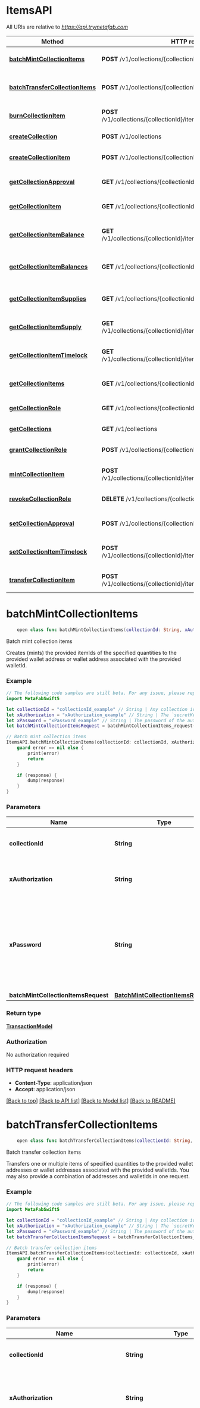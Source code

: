 # ItemsAPI

All URIs are relative to *https://api.trymetafab.com*

Method | HTTP request | Description
------------- | ------------- | -------------
[**batchMintCollectionItems**](ItemsAPI.md#batchmintcollectionitems) | **POST** /v1/collections/{collectionId}/batchMints | Batch mint collection items
[**batchTransferCollectionItems**](ItemsAPI.md#batchtransfercollectionitems) | **POST** /v1/collections/{collectionId}/batchTransfers | Batch transfer collection items
[**burnCollectionItem**](ItemsAPI.md#burncollectionitem) | **POST** /v1/collections/{collectionId}/items/{collectionItemId}/burns | Burn collection item
[**createCollection**](ItemsAPI.md#createcollection) | **POST** /v1/collections | Create collection
[**createCollectionItem**](ItemsAPI.md#createcollectionitem) | **POST** /v1/collections/{collectionId}/items | Create collection item
[**getCollectionApproval**](ItemsAPI.md#getcollectionapproval) | **GET** /v1/collections/{collectionId}/approvals | Get collection approval
[**getCollectionItem**](ItemsAPI.md#getcollectionitem) | **GET** /v1/collections/{collectionId}/items/{collectionItemId} | Get collection item
[**getCollectionItemBalance**](ItemsAPI.md#getcollectionitembalance) | **GET** /v1/collections/{collectionId}/items/{collectionItemId}/balances | Get collection item balance
[**getCollectionItemBalances**](ItemsAPI.md#getcollectionitembalances) | **GET** /v1/collections/{collectionId}/balances | Get collection item balances
[**getCollectionItemSupplies**](ItemsAPI.md#getcollectionitemsupplies) | **GET** /v1/collections/{collectionId}/supplies | Get collection item supplies
[**getCollectionItemSupply**](ItemsAPI.md#getcollectionitemsupply) | **GET** /v1/collections/{collectionId}/items/{collectionItemId}/supplies | Get collection item supply
[**getCollectionItemTimelock**](ItemsAPI.md#getcollectionitemtimelock) | **GET** /v1/collections/{collectionId}/items/{collectionItemId}/timelocks | Get collection item timelock
[**getCollectionItems**](ItemsAPI.md#getcollectionitems) | **GET** /v1/collections/{collectionId}/items | Get collection items
[**getCollectionRole**](ItemsAPI.md#getcollectionrole) | **GET** /v1/collections/{collectionId}/roles | Get collection role
[**getCollections**](ItemsAPI.md#getcollections) | **GET** /v1/collections | Get collections
[**grantCollectionRole**](ItemsAPI.md#grantcollectionrole) | **POST** /v1/collections/{collectionId}/roles | Grant collection role
[**mintCollectionItem**](ItemsAPI.md#mintcollectionitem) | **POST** /v1/collections/{collectionId}/items/{collectionItemId}/mints | Mint collection item
[**revokeCollectionRole**](ItemsAPI.md#revokecollectionrole) | **DELETE** /v1/collections/{collectionId}/roles | Revoke collection role
[**setCollectionApproval**](ItemsAPI.md#setcollectionapproval) | **POST** /v1/collections/{collectionId}/approvals | Set collection approval
[**setCollectionItemTimelock**](ItemsAPI.md#setcollectionitemtimelock) | **POST** /v1/collections/{collectionId}/items/{collectionItemId}/timelocks | Set collection item timelock
[**transferCollectionItem**](ItemsAPI.md#transfercollectionitem) | **POST** /v1/collections/{collectionId}/items/{collectionItemId}/transfers | Transfer collection item


# **batchMintCollectionItems**
```swift
    open class func batchMintCollectionItems(collectionId: String, xAuthorization: String, xPassword: String, batchMintCollectionItemsRequest: BatchMintCollectionItemsRequest, completion: @escaping (_ data: TransactionModel?, _ error: Error?) -> Void)
```

Batch mint collection items

Creates (mints) the provided itemIds of the specified quantities to the provided wallet address or wallet address associated with the provided walletId.

### Example
```swift
// The following code samples are still beta. For any issue, please report via http://github.com/OpenAPITools/openapi-generator/issues/new
import MetaFabSwift5

let collectionId = "collectionId_example" // String | Any collection id within the MetaFab ecosystem.
let xAuthorization = "xAuthorization_example" // String | The `secretKey` of the authenticating game.
let xPassword = "xPassword_example" // String | The password of the authenticating game. Required to decrypt and perform blockchain transactions with the game primary wallet.
let batchMintCollectionItemsRequest = batchMintCollectionItems_request(address: "address_example", itemIds: [123], quantities: [123], walletId: "walletId_example") // BatchMintCollectionItemsRequest | 

// Batch mint collection items
ItemsAPI.batchMintCollectionItems(collectionId: collectionId, xAuthorization: xAuthorization, xPassword: xPassword, batchMintCollectionItemsRequest: batchMintCollectionItemsRequest) { (response, error) in
    guard error == nil else {
        print(error)
        return
    }

    if (response) {
        dump(response)
    }
}
```

### Parameters

Name | Type | Description  | Notes
------------- | ------------- | ------------- | -------------
 **collectionId** | **String** | Any collection id within the MetaFab ecosystem. | 
 **xAuthorization** | **String** | The &#x60;secretKey&#x60; of the authenticating game. | 
 **xPassword** | **String** | The password of the authenticating game. Required to decrypt and perform blockchain transactions with the game primary wallet. | 
 **batchMintCollectionItemsRequest** | [**BatchMintCollectionItemsRequest**](BatchMintCollectionItemsRequest.md) |  | 

### Return type

[**TransactionModel**](TransactionModel.md)

### Authorization

No authorization required

### HTTP request headers

 - **Content-Type**: application/json
 - **Accept**: application/json

[[Back to top]](#) [[Back to API list]](../README.md#documentation-for-api-endpoints) [[Back to Model list]](../README.md#documentation-for-models) [[Back to README]](../README.md)

# **batchTransferCollectionItems**
```swift
    open class func batchTransferCollectionItems(collectionId: String, xAuthorization: String, xPassword: String, batchTransferCollectionItemsRequest: BatchTransferCollectionItemsRequest, completion: @escaping (_ data: TransactionModel?, _ error: Error?) -> Void)
```

Batch transfer collection items

Transfers one or multiple items of specified quantities to the provided wallet addresses or wallet addresses associated with the provided walletIds. You may also provide a combination of addresses and walletIds in one request.

### Example
```swift
// The following code samples are still beta. For any issue, please report via http://github.com/OpenAPITools/openapi-generator/issues/new
import MetaFabSwift5

let collectionId = "collectionId_example" // String | Any collection id within the MetaFab ecosystem.
let xAuthorization = "xAuthorization_example" // String | The `secretKey` of a specific game or the `accessToken` of a specific player.
let xPassword = "xPassword_example" // String | The password of the authenticating game or player. Required to decrypt and perform blockchain transactions with the game or player primary wallet.
let batchTransferCollectionItemsRequest = batchTransferCollectionItems_request(addresses: ["addresses_example"], walletIds: ["walletIds_example"], itemIds: [123], quantities: [123]) // BatchTransferCollectionItemsRequest | 

// Batch transfer collection items
ItemsAPI.batchTransferCollectionItems(collectionId: collectionId, xAuthorization: xAuthorization, xPassword: xPassword, batchTransferCollectionItemsRequest: batchTransferCollectionItemsRequest) { (response, error) in
    guard error == nil else {
        print(error)
        return
    }

    if (response) {
        dump(response)
    }
}
```

### Parameters

Name | Type | Description  | Notes
------------- | ------------- | ------------- | -------------
 **collectionId** | **String** | Any collection id within the MetaFab ecosystem. | 
 **xAuthorization** | **String** | The &#x60;secretKey&#x60; of a specific game or the &#x60;accessToken&#x60; of a specific player. | 
 **xPassword** | **String** | The password of the authenticating game or player. Required to decrypt and perform blockchain transactions with the game or player primary wallet. | 
 **batchTransferCollectionItemsRequest** | [**BatchTransferCollectionItemsRequest**](BatchTransferCollectionItemsRequest.md) |  | 

### Return type

[**TransactionModel**](TransactionModel.md)

### Authorization

No authorization required

### HTTP request headers

 - **Content-Type**: application/json
 - **Accept**: application/json

[[Back to top]](#) [[Back to API list]](../README.md#documentation-for-api-endpoints) [[Back to Model list]](../README.md#documentation-for-models) [[Back to README]](../README.md)

# **burnCollectionItem**
```swift
    open class func burnCollectionItem(collectionId: String, collectionItemId: Double, xAuthorization: String, xPassword: String, burnCollectionItemRequest: BurnCollectionItemRequest, completion: @escaping (_ data: TransactionModel?, _ error: Error?) -> Void)
```

Burn collection item

Removes (burns) the provided quantity of the collectionItemId from the authenticating game or players wallet. The quantity is permanently removed from the circulating supply of the item.

### Example
```swift
// The following code samples are still beta. For any issue, please report via http://github.com/OpenAPITools/openapi-generator/issues/new
import MetaFabSwift5

let collectionId = "collectionId_example" // String | Any collection id within the MetaFab ecosystem.
let collectionItemId = 987 // Double | Any item id for the collection. Zero, or a positive integer.
let xAuthorization = "xAuthorization_example" // String | The `secretKey` of a specific game or the `accessToken` of a specific player.
let xPassword = "xPassword_example" // String | The password of the authenticating game or player. Required to decrypt and perform blockchain transactions with the game or player primary wallet.
let burnCollectionItemRequest = burnCollectionItem_request(quantity: 123) // BurnCollectionItemRequest | 

// Burn collection item
ItemsAPI.burnCollectionItem(collectionId: collectionId, collectionItemId: collectionItemId, xAuthorization: xAuthorization, xPassword: xPassword, burnCollectionItemRequest: burnCollectionItemRequest) { (response, error) in
    guard error == nil else {
        print(error)
        return
    }

    if (response) {
        dump(response)
    }
}
```

### Parameters

Name | Type | Description  | Notes
------------- | ------------- | ------------- | -------------
 **collectionId** | **String** | Any collection id within the MetaFab ecosystem. | 
 **collectionItemId** | **Double** | Any item id for the collection. Zero, or a positive integer. | 
 **xAuthorization** | **String** | The &#x60;secretKey&#x60; of a specific game or the &#x60;accessToken&#x60; of a specific player. | 
 **xPassword** | **String** | The password of the authenticating game or player. Required to decrypt and perform blockchain transactions with the game or player primary wallet. | 
 **burnCollectionItemRequest** | [**BurnCollectionItemRequest**](BurnCollectionItemRequest.md) |  | 

### Return type

[**TransactionModel**](TransactionModel.md)

### Authorization

No authorization required

### HTTP request headers

 - **Content-Type**: application/json
 - **Accept**: application/json

[[Back to top]](#) [[Back to API list]](../README.md#documentation-for-api-endpoints) [[Back to Model list]](../README.md#documentation-for-models) [[Back to README]](../README.md)

# **createCollection**
```swift
    open class func createCollection(xAuthorization: String, xPassword: String, createCollectionRequest: CreateCollectionRequest, completion: @escaping (_ data: CreateCollection200Response?, _ error: Error?) -> Void)
```

Create collection

Creates a new game item collection and deploys an extended functionality ERC1155 contract on behalf of the authenticating game's primary wallet. The deployed ERC1155 contract is preconfigured to fully support creating unique item types, item transfer timelocks, custom metadata per item, gasless transactions from player managed wallets, and much more.

### Example
```swift
// The following code samples are still beta. For any issue, please report via http://github.com/OpenAPITools/openapi-generator/issues/new
import MetaFabSwift5

let xAuthorization = "xAuthorization_example" // String | The `secretKey` of the authenticating game.
let xPassword = "xPassword_example" // String | The password of the authenticating game. Required to decrypt and perform blockchain transactions with the game primary wallet.
let createCollectionRequest = createCollection_request(chain: "chain_example") // CreateCollectionRequest | 

// Create collection
ItemsAPI.createCollection(xAuthorization: xAuthorization, xPassword: xPassword, createCollectionRequest: createCollectionRequest) { (response, error) in
    guard error == nil else {
        print(error)
        return
    }

    if (response) {
        dump(response)
    }
}
```

### Parameters

Name | Type | Description  | Notes
------------- | ------------- | ------------- | -------------
 **xAuthorization** | **String** | The &#x60;secretKey&#x60; of the authenticating game. | 
 **xPassword** | **String** | The password of the authenticating game. Required to decrypt and perform blockchain transactions with the game primary wallet. | 
 **createCollectionRequest** | [**CreateCollectionRequest**](CreateCollectionRequest.md) |  | 

### Return type

[**CreateCollection200Response**](CreateCollection200Response.md)

### Authorization

No authorization required

### HTTP request headers

 - **Content-Type**: application/json
 - **Accept**: application/json

[[Back to top]](#) [[Back to API list]](../README.md#documentation-for-api-endpoints) [[Back to Model list]](../README.md#documentation-for-models) [[Back to README]](../README.md)

# **createCollectionItem**
```swift
    open class func createCollectionItem(collectionId: String, xAuthorization: String, xPassword: String, createCollectionItemRequest: CreateCollectionItemRequest, completion: @escaping (_ data: TransactionModel?, _ error: Error?) -> Void)
```

Create collection item

Creates a new item type. Item type creation associates all of the relevant item data to a specific itemId. Such as item name, image, description, attributes, any arbitrary data such as 2D or 3D model resolver URLs, and more. It is recommended, but not required, that you create a new item type through this endpoint before minting any quantity of the related itemId.  Any itemId provided will have its existing item type overriden if it already exists.  Item type data is uploaded to, and resolved through IPFS for decentralized persistence.

### Example
```swift
// The following code samples are still beta. For any issue, please report via http://github.com/OpenAPITools/openapi-generator/issues/new
import MetaFabSwift5

let collectionId = "collectionId_example" // String | Any collection id within the MetaFab ecosystem.
let xAuthorization = "xAuthorization_example" // String | The `secretKey` of the authenticating game.
let xPassword = "xPassword_example" // String | The password of the authenticating game. Required to decrypt and perform blockchain transactions with the game primary wallet.
let createCollectionItemRequest = createCollectionItem_request(id: 123, name: "name_example", description: "description_example", imageBase64: 123, imageUrl: "imageUrl_example", externalUrl: "externalUrl_example", attributes: [createCollectionItem_request_attributes_inner(traitType: "traitType_example", value: "TODO")], data: "TODO") // CreateCollectionItemRequest | 

// Create collection item
ItemsAPI.createCollectionItem(collectionId: collectionId, xAuthorization: xAuthorization, xPassword: xPassword, createCollectionItemRequest: createCollectionItemRequest) { (response, error) in
    guard error == nil else {
        print(error)
        return
    }

    if (response) {
        dump(response)
    }
}
```

### Parameters

Name | Type | Description  | Notes
------------- | ------------- | ------------- | -------------
 **collectionId** | **String** | Any collection id within the MetaFab ecosystem. | 
 **xAuthorization** | **String** | The &#x60;secretKey&#x60; of the authenticating game. | 
 **xPassword** | **String** | The password of the authenticating game. Required to decrypt and perform blockchain transactions with the game primary wallet. | 
 **createCollectionItemRequest** | [**CreateCollectionItemRequest**](CreateCollectionItemRequest.md) |  | 

### Return type

[**TransactionModel**](TransactionModel.md)

### Authorization

No authorization required

### HTTP request headers

 - **Content-Type**: application/json
 - **Accept**: application/json

[[Back to top]](#) [[Back to API list]](../README.md#documentation-for-api-endpoints) [[Back to Model list]](../README.md#documentation-for-models) [[Back to README]](../README.md)

# **getCollectionApproval**
```swift
    open class func getCollectionApproval(collectionId: String, operatorAddress: String, address: String? = nil, walletId: String? = nil, completion: @escaping (_ data: Bool?, _ error: Error?) -> Void)
```

Get collection approval

Returns a boolean (true/false) representing if the provided operatorAddress has approval to transfer and burn items from the current collection owned by the address or address associated with the provided walletId.

### Example
```swift
// The following code samples are still beta. For any issue, please report via http://github.com/OpenAPITools/openapi-generator/issues/new
import MetaFabSwift5

let collectionId = "collectionId_example" // String | Any collection id within the MetaFab ecosystem.
let operatorAddress = "operatorAddress_example" // String | A valid EVM based address. For example, `0x39cb70F972E0EE920088AeF97Dbe5c6251a9c25D`.
let address = "address_example" // String | A valid EVM based address. For example, `0x39cb70F972E0EE920088AeF97Dbe5c6251a9c25D`. (optional)
let walletId = "walletId_example" // String | Any wallet id within the MetaFab ecosystem. (optional)

// Get collection approval
ItemsAPI.getCollectionApproval(collectionId: collectionId, operatorAddress: operatorAddress, address: address, walletId: walletId) { (response, error) in
    guard error == nil else {
        print(error)
        return
    }

    if (response) {
        dump(response)
    }
}
```

### Parameters

Name | Type | Description  | Notes
------------- | ------------- | ------------- | -------------
 **collectionId** | **String** | Any collection id within the MetaFab ecosystem. | 
 **operatorAddress** | **String** | A valid EVM based address. For example, &#x60;0x39cb70F972E0EE920088AeF97Dbe5c6251a9c25D&#x60;. | 
 **address** | **String** | A valid EVM based address. For example, &#x60;0x39cb70F972E0EE920088AeF97Dbe5c6251a9c25D&#x60;. | [optional] 
 **walletId** | **String** | Any wallet id within the MetaFab ecosystem. | [optional] 

### Return type

**Bool**

### Authorization

No authorization required

### HTTP request headers

 - **Content-Type**: Not defined
 - **Accept**: application/json

[[Back to top]](#) [[Back to API list]](../README.md#documentation-for-api-endpoints) [[Back to Model list]](../README.md#documentation-for-models) [[Back to README]](../README.md)

# **getCollectionItem**
```swift
    open class func getCollectionItem(collectionId: String, collectionItemId: Double, completion: @escaping (_ data: AnyCodable?, _ error: Error?) -> Void)
```

Get collection item

Returns a metadata object for the provided collectionItemId.

### Example
```swift
// The following code samples are still beta. For any issue, please report via http://github.com/OpenAPITools/openapi-generator/issues/new
import MetaFabSwift5

let collectionId = "collectionId_example" // String | Any collection id within the MetaFab ecosystem.
let collectionItemId = 987 // Double | Any item id for the collection. Zero, or a positive integer.

// Get collection item
ItemsAPI.getCollectionItem(collectionId: collectionId, collectionItemId: collectionItemId) { (response, error) in
    guard error == nil else {
        print(error)
        return
    }

    if (response) {
        dump(response)
    }
}
```

### Parameters

Name | Type | Description  | Notes
------------- | ------------- | ------------- | -------------
 **collectionId** | **String** | Any collection id within the MetaFab ecosystem. | 
 **collectionItemId** | **Double** | Any item id for the collection. Zero, or a positive integer. | 

### Return type

[**AnyCodable**](AnyCodable.md)

### Authorization

No authorization required

### HTTP request headers

 - **Content-Type**: Not defined
 - **Accept**: application/json

[[Back to top]](#) [[Back to API list]](../README.md#documentation-for-api-endpoints) [[Back to Model list]](../README.md#documentation-for-models) [[Back to README]](../README.md)

# **getCollectionItemBalance**
```swift
    open class func getCollectionItemBalance(collectionId: String, collectionItemId: Double, address: String? = nil, walletId: String? = nil, completion: @escaping (_ data: Int?, _ error: Error?) -> Void)
```

Get collection item balance

Returns the current collection item balance of the provided collectionItemId for the provided wallet address or the wallet address associated with the provided walletId.

### Example
```swift
// The following code samples are still beta. For any issue, please report via http://github.com/OpenAPITools/openapi-generator/issues/new
import MetaFabSwift5

let collectionId = "collectionId_example" // String | Any collection id within the MetaFab ecosystem.
let collectionItemId = 987 // Double | Any item id for the collection. Zero, or a positive integer.
let address = "address_example" // String | A valid EVM based address. For example, `0x39cb70F972E0EE920088AeF97Dbe5c6251a9c25D`. (optional)
let walletId = "walletId_example" // String | Any wallet id within the MetaFab ecosystem. (optional)

// Get collection item balance
ItemsAPI.getCollectionItemBalance(collectionId: collectionId, collectionItemId: collectionItemId, address: address, walletId: walletId) { (response, error) in
    guard error == nil else {
        print(error)
        return
    }

    if (response) {
        dump(response)
    }
}
```

### Parameters

Name | Type | Description  | Notes
------------- | ------------- | ------------- | -------------
 **collectionId** | **String** | Any collection id within the MetaFab ecosystem. | 
 **collectionItemId** | **Double** | Any item id for the collection. Zero, or a positive integer. | 
 **address** | **String** | A valid EVM based address. For example, &#x60;0x39cb70F972E0EE920088AeF97Dbe5c6251a9c25D&#x60;. | [optional] 
 **walletId** | **String** | Any wallet id within the MetaFab ecosystem. | [optional] 

### Return type

**Int**

### Authorization

No authorization required

### HTTP request headers

 - **Content-Type**: Not defined
 - **Accept**: application/json

[[Back to top]](#) [[Back to API list]](../README.md#documentation-for-api-endpoints) [[Back to Model list]](../README.md#documentation-for-models) [[Back to README]](../README.md)

# **getCollectionItemBalances**
```swift
    open class func getCollectionItemBalances(collectionId: String, address: String? = nil, walletId: String? = nil, completion: @escaping (_ data: [String: Int]?, _ error: Error?) -> Void)
```

Get collection item balances

Returns the current collection item balances of all collection items for the provided wallet address or the wallet address associated with the provided walletId.

### Example
```swift
// The following code samples are still beta. For any issue, please report via http://github.com/OpenAPITools/openapi-generator/issues/new
import MetaFabSwift5

let collectionId = "collectionId_example" // String | Any collection id within the MetaFab ecosystem.
let address = "address_example" // String | A valid EVM based address. For example, `0x39cb70F972E0EE920088AeF97Dbe5c6251a9c25D`. (optional)
let walletId = "walletId_example" // String | Any wallet id within the MetaFab ecosystem. (optional)

// Get collection item balances
ItemsAPI.getCollectionItemBalances(collectionId: collectionId, address: address, walletId: walletId) { (response, error) in
    guard error == nil else {
        print(error)
        return
    }

    if (response) {
        dump(response)
    }
}
```

### Parameters

Name | Type | Description  | Notes
------------- | ------------- | ------------- | -------------
 **collectionId** | **String** | Any collection id within the MetaFab ecosystem. | 
 **address** | **String** | A valid EVM based address. For example, &#x60;0x39cb70F972E0EE920088AeF97Dbe5c6251a9c25D&#x60;. | [optional] 
 **walletId** | **String** | Any wallet id within the MetaFab ecosystem. | [optional] 

### Return type

**[String: Int]**

### Authorization

No authorization required

### HTTP request headers

 - **Content-Type**: Not defined
 - **Accept**: application/json

[[Back to top]](#) [[Back to API list]](../README.md#documentation-for-api-endpoints) [[Back to Model list]](../README.md#documentation-for-models) [[Back to README]](../README.md)

# **getCollectionItemSupplies**
```swift
    open class func getCollectionItemSupplies(collectionId: String, completion: @escaping (_ data: [String: Int]?, _ error: Error?) -> Void)
```

Get collection item supplies

Returns the currency circulating supply of all collection items.

### Example
```swift
// The following code samples are still beta. For any issue, please report via http://github.com/OpenAPITools/openapi-generator/issues/new
import MetaFabSwift5

let collectionId = "collectionId_example" // String | Any collection id within the MetaFab ecosystem.

// Get collection item supplies
ItemsAPI.getCollectionItemSupplies(collectionId: collectionId) { (response, error) in
    guard error == nil else {
        print(error)
        return
    }

    if (response) {
        dump(response)
    }
}
```

### Parameters

Name | Type | Description  | Notes
------------- | ------------- | ------------- | -------------
 **collectionId** | **String** | Any collection id within the MetaFab ecosystem. | 

### Return type

**[String: Int]**

### Authorization

No authorization required

### HTTP request headers

 - **Content-Type**: Not defined
 - **Accept**: application/json

[[Back to top]](#) [[Back to API list]](../README.md#documentation-for-api-endpoints) [[Back to Model list]](../README.md#documentation-for-models) [[Back to README]](../README.md)

# **getCollectionItemSupply**
```swift
    open class func getCollectionItemSupply(collectionId: String, collectionItemId: Double, address: String? = nil, walletId: String? = nil, completion: @escaping (_ data: Int?, _ error: Error?) -> Void)
```

Get collection item supply

Returns the current circulating supply of the provided collectionItemId.

### Example
```swift
// The following code samples are still beta. For any issue, please report via http://github.com/OpenAPITools/openapi-generator/issues/new
import MetaFabSwift5

let collectionId = "collectionId_example" // String | Any collection id within the MetaFab ecosystem.
let collectionItemId = 987 // Double | Any item id for the collection. Zero, or a positive integer.
let address = "address_example" // String | A valid EVM based address. For example, `0x39cb70F972E0EE920088AeF97Dbe5c6251a9c25D`. (optional)
let walletId = "walletId_example" // String | Any wallet id within the MetaFab ecosystem. (optional)

// Get collection item supply
ItemsAPI.getCollectionItemSupply(collectionId: collectionId, collectionItemId: collectionItemId, address: address, walletId: walletId) { (response, error) in
    guard error == nil else {
        print(error)
        return
    }

    if (response) {
        dump(response)
    }
}
```

### Parameters

Name | Type | Description  | Notes
------------- | ------------- | ------------- | -------------
 **collectionId** | **String** | Any collection id within the MetaFab ecosystem. | 
 **collectionItemId** | **Double** | Any item id for the collection. Zero, or a positive integer. | 
 **address** | **String** | A valid EVM based address. For example, &#x60;0x39cb70F972E0EE920088AeF97Dbe5c6251a9c25D&#x60;. | [optional] 
 **walletId** | **String** | Any wallet id within the MetaFab ecosystem. | [optional] 

### Return type

**Int**

### Authorization

No authorization required

### HTTP request headers

 - **Content-Type**: Not defined
 - **Accept**: application/json

[[Back to top]](#) [[Back to API list]](../README.md#documentation-for-api-endpoints) [[Back to Model list]](../README.md#documentation-for-models) [[Back to README]](../README.md)

# **getCollectionItemTimelock**
```swift
    open class func getCollectionItemTimelock(collectionId: String, collectionItemId: Double, completion: @escaping (_ data: Int?, _ error: Error?) -> Void)
```

Get collection item timelock

Returns a timestamp (in seconds) for when the provided collectionItemId's transfer timelock expires. A value of 0 means the provided collectionItemId does not have a timelock set. Timelocks prevent items of a specific collectionItemId from being transferred until the set timelock timestamp has been surpassed.

### Example
```swift
// The following code samples are still beta. For any issue, please report via http://github.com/OpenAPITools/openapi-generator/issues/new
import MetaFabSwift5

let collectionId = "collectionId_example" // String | Any collection id within the MetaFab ecosystem.
let collectionItemId = 987 // Double | Any item id for the collection. Zero, or a positive integer.

// Get collection item timelock
ItemsAPI.getCollectionItemTimelock(collectionId: collectionId, collectionItemId: collectionItemId) { (response, error) in
    guard error == nil else {
        print(error)
        return
    }

    if (response) {
        dump(response)
    }
}
```

### Parameters

Name | Type | Description  | Notes
------------- | ------------- | ------------- | -------------
 **collectionId** | **String** | Any collection id within the MetaFab ecosystem. | 
 **collectionItemId** | **Double** | Any item id for the collection. Zero, or a positive integer. | 

### Return type

**Int**

### Authorization

No authorization required

### HTTP request headers

 - **Content-Type**: Not defined
 - **Accept**: application/json

[[Back to top]](#) [[Back to API list]](../README.md#documentation-for-api-endpoints) [[Back to Model list]](../README.md#documentation-for-models) [[Back to README]](../README.md)

# **getCollectionItems**
```swift
    open class func getCollectionItems(collectionId: String, completion: @escaping (_ data: [AnyCodable]?, _ error: Error?) -> Void)
```

Get collection items

Returns all collection items as an array of metadata objects.  Please note that ONLY items that have had at least 1 quantity minted will be returned. If you've created an item that has not been minted yet, it will not be returned in the array response.

### Example
```swift
// The following code samples are still beta. For any issue, please report via http://github.com/OpenAPITools/openapi-generator/issues/new
import MetaFabSwift5

let collectionId = "collectionId_example" // String | Any collection id within the MetaFab ecosystem.

// Get collection items
ItemsAPI.getCollectionItems(collectionId: collectionId) { (response, error) in
    guard error == nil else {
        print(error)
        return
    }

    if (response) {
        dump(response)
    }
}
```

### Parameters

Name | Type | Description  | Notes
------------- | ------------- | ------------- | -------------
 **collectionId** | **String** | Any collection id within the MetaFab ecosystem. | 

### Return type

[**[AnyCodable]**](AnyCodable.md)

### Authorization

No authorization required

### HTTP request headers

 - **Content-Type**: Not defined
 - **Accept**: application/json

[[Back to top]](#) [[Back to API list]](../README.md#documentation-for-api-endpoints) [[Back to Model list]](../README.md#documentation-for-models) [[Back to README]](../README.md)

# **getCollectionRole**
```swift
    open class func getCollectionRole(collectionId: String, role: String, address: String? = nil, walletId: String? = nil, completion: @escaping (_ data: Bool?, _ error: Error?) -> Void)
```

Get collection role

Returns a boolean (true/false) representing if the provided role for this collection has been granted to the provided address or address associated with the provided walletId.

### Example
```swift
// The following code samples are still beta. For any issue, please report via http://github.com/OpenAPITools/openapi-generator/issues/new
import MetaFabSwift5

let collectionId = "collectionId_example" // String | Any collection id within the MetaFab ecosystem.
let role = "role_example" // String | A valid MetaFab role or bytes string representing a role, such as `0xc9eb32e43bf5ecbceacf00b32281dfc5d6d700a0db676ea26ccf938a385ac3b7`
let address = "address_example" // String | A valid EVM based address. For example, `0x39cb70F972E0EE920088AeF97Dbe5c6251a9c25D`. (optional)
let walletId = "walletId_example" // String | Any wallet id within the MetaFab ecosystem. (optional)

// Get collection role
ItemsAPI.getCollectionRole(collectionId: collectionId, role: role, address: address, walletId: walletId) { (response, error) in
    guard error == nil else {
        print(error)
        return
    }

    if (response) {
        dump(response)
    }
}
```

### Parameters

Name | Type | Description  | Notes
------------- | ------------- | ------------- | -------------
 **collectionId** | **String** | Any collection id within the MetaFab ecosystem. | 
 **role** | **String** | A valid MetaFab role or bytes string representing a role, such as &#x60;0xc9eb32e43bf5ecbceacf00b32281dfc5d6d700a0db676ea26ccf938a385ac3b7&#x60; | 
 **address** | **String** | A valid EVM based address. For example, &#x60;0x39cb70F972E0EE920088AeF97Dbe5c6251a9c25D&#x60;. | [optional] 
 **walletId** | **String** | Any wallet id within the MetaFab ecosystem. | [optional] 

### Return type

**Bool**

### Authorization

No authorization required

### HTTP request headers

 - **Content-Type**: Not defined
 - **Accept**: application/json

[[Back to top]](#) [[Back to API list]](../README.md#documentation-for-api-endpoints) [[Back to Model list]](../README.md#documentation-for-models) [[Back to README]](../README.md)

# **getCollections**
```swift
    open class func getCollections(xGameKey: String, completion: @escaping (_ data: [GetCollections200ResponseInner]?, _ error: Error?) -> Void)
```

Get collections

Returns an array of active item collections for the game associated with the provided `X-Game-Key`.

### Example
```swift
// The following code samples are still beta. For any issue, please report via http://github.com/OpenAPITools/openapi-generator/issues/new
import MetaFabSwift5

let xGameKey = "xGameKey_example" // String | The `publishedKey` of a specific game. This can be shared or included in game clients, websites, etc.

// Get collections
ItemsAPI.getCollections(xGameKey: xGameKey) { (response, error) in
    guard error == nil else {
        print(error)
        return
    }

    if (response) {
        dump(response)
    }
}
```

### Parameters

Name | Type | Description  | Notes
------------- | ------------- | ------------- | -------------
 **xGameKey** | **String** | The &#x60;publishedKey&#x60; of a specific game. This can be shared or included in game clients, websites, etc. | 

### Return type

[**[GetCollections200ResponseInner]**](GetCollections200ResponseInner.md)

### Authorization

No authorization required

### HTTP request headers

 - **Content-Type**: Not defined
 - **Accept**: application/json

[[Back to top]](#) [[Back to API list]](../README.md#documentation-for-api-endpoints) [[Back to Model list]](../README.md#documentation-for-models) [[Back to README]](../README.md)

# **grantCollectionRole**
```swift
    open class func grantCollectionRole(collectionId: String, xAuthorization: String, xPassword: String, grantCollectionRoleRequest: GrantCollectionRoleRequest, completion: @escaping (_ data: TransactionModel?, _ error: Error?) -> Void)
```

Grant collection role

Grants the provided role for the collection to the provided address or address associated with the provided walletId. Granted roles give different types of authority on behalf of the collection for specific players, addresses, or contracts to perform different types of permissioned collection operations.

### Example
```swift
// The following code samples are still beta. For any issue, please report via http://github.com/OpenAPITools/openapi-generator/issues/new
import MetaFabSwift5

let collectionId = "collectionId_example" // String | Any collection id within the MetaFab ecosystem.
let xAuthorization = "xAuthorization_example" // String | The `secretKey` of a specific game or the `accessToken` of a specific player.
let xPassword = "xPassword_example" // String | The password of the authenticating game or player. Required to decrypt and perform blockchain transactions with the game or player primary wallet.
let grantCollectionRoleRequest = grantCollectionRole_request(role: "role_example", address: "address_example", walletId: ["walletId_example"]) // GrantCollectionRoleRequest | 

// Grant collection role
ItemsAPI.grantCollectionRole(collectionId: collectionId, xAuthorization: xAuthorization, xPassword: xPassword, grantCollectionRoleRequest: grantCollectionRoleRequest) { (response, error) in
    guard error == nil else {
        print(error)
        return
    }

    if (response) {
        dump(response)
    }
}
```

### Parameters

Name | Type | Description  | Notes
------------- | ------------- | ------------- | -------------
 **collectionId** | **String** | Any collection id within the MetaFab ecosystem. | 
 **xAuthorization** | **String** | The &#x60;secretKey&#x60; of a specific game or the &#x60;accessToken&#x60; of a specific player. | 
 **xPassword** | **String** | The password of the authenticating game or player. Required to decrypt and perform blockchain transactions with the game or player primary wallet. | 
 **grantCollectionRoleRequest** | [**GrantCollectionRoleRequest**](GrantCollectionRoleRequest.md) |  | 

### Return type

[**TransactionModel**](TransactionModel.md)

### Authorization

No authorization required

### HTTP request headers

 - **Content-Type**: application/json
 - **Accept**: application/json

[[Back to top]](#) [[Back to API list]](../README.md#documentation-for-api-endpoints) [[Back to Model list]](../README.md#documentation-for-models) [[Back to README]](../README.md)

# **mintCollectionItem**
```swift
    open class func mintCollectionItem(collectionId: String, collectionItemId: Double, xAuthorization: String, xPassword: String, mintCollectionItemRequest: MintCollectionItemRequest, completion: @escaping (_ data: TransactionModel?, _ error: Error?) -> Void)
```

Mint collection item

Creates (mints) the specified quantity of the provided collectionItemId to the provided wallet address or wallet address associated with the provided walletId.

### Example
```swift
// The following code samples are still beta. For any issue, please report via http://github.com/OpenAPITools/openapi-generator/issues/new
import MetaFabSwift5

let collectionId = "collectionId_example" // String | Any collection id within the MetaFab ecosystem.
let collectionItemId = 987 // Double | Any item id for the collection. Zero, or a positive integer.
let xAuthorization = "xAuthorization_example" // String | The `secretKey` of the authenticating game.
let xPassword = "xPassword_example" // String | The password of the authenticating game. Required to decrypt and perform blockchain transactions with the game primary wallet.
let mintCollectionItemRequest = mintCollectionItem_request(address: "address_example", quantity: 123, walletId: "walletId_example") // MintCollectionItemRequest | 

// Mint collection item
ItemsAPI.mintCollectionItem(collectionId: collectionId, collectionItemId: collectionItemId, xAuthorization: xAuthorization, xPassword: xPassword, mintCollectionItemRequest: mintCollectionItemRequest) { (response, error) in
    guard error == nil else {
        print(error)
        return
    }

    if (response) {
        dump(response)
    }
}
```

### Parameters

Name | Type | Description  | Notes
------------- | ------------- | ------------- | -------------
 **collectionId** | **String** | Any collection id within the MetaFab ecosystem. | 
 **collectionItemId** | **Double** | Any item id for the collection. Zero, or a positive integer. | 
 **xAuthorization** | **String** | The &#x60;secretKey&#x60; of the authenticating game. | 
 **xPassword** | **String** | The password of the authenticating game. Required to decrypt and perform blockchain transactions with the game primary wallet. | 
 **mintCollectionItemRequest** | [**MintCollectionItemRequest**](MintCollectionItemRequest.md) |  | 

### Return type

[**TransactionModel**](TransactionModel.md)

### Authorization

No authorization required

### HTTP request headers

 - **Content-Type**: application/json
 - **Accept**: application/json

[[Back to top]](#) [[Back to API list]](../README.md#documentation-for-api-endpoints) [[Back to Model list]](../README.md#documentation-for-models) [[Back to README]](../README.md)

# **revokeCollectionRole**
```swift
    open class func revokeCollectionRole(collectionId: String, xAuthorization: String, xPassword: String, revokeCollectionRoleRequest: RevokeCollectionRoleRequest, completion: @escaping (_ data: TransactionModel?, _ error: Error?) -> Void)
```

Revoke collection role

Revokes the provided role for the collection to the provided address or address associated with the provided walletId.

### Example
```swift
// The following code samples are still beta. For any issue, please report via http://github.com/OpenAPITools/openapi-generator/issues/new
import MetaFabSwift5

let collectionId = "collectionId_example" // String | Any collection id within the MetaFab ecosystem.
let xAuthorization = "xAuthorization_example" // String | The `secretKey` of a specific game or the `accessToken` of a specific player.
let xPassword = "xPassword_example" // String | The password of the authenticating game or player. Required to decrypt and perform blockchain transactions with the game or player primary wallet.
let revokeCollectionRoleRequest = revokeCollectionRole_request(role: "role_example", address: "address_example", walletId: ["walletId_example"]) // RevokeCollectionRoleRequest | 

// Revoke collection role
ItemsAPI.revokeCollectionRole(collectionId: collectionId, xAuthorization: xAuthorization, xPassword: xPassword, revokeCollectionRoleRequest: revokeCollectionRoleRequest) { (response, error) in
    guard error == nil else {
        print(error)
        return
    }

    if (response) {
        dump(response)
    }
}
```

### Parameters

Name | Type | Description  | Notes
------------- | ------------- | ------------- | -------------
 **collectionId** | **String** | Any collection id within the MetaFab ecosystem. | 
 **xAuthorization** | **String** | The &#x60;secretKey&#x60; of a specific game or the &#x60;accessToken&#x60; of a specific player. | 
 **xPassword** | **String** | The password of the authenticating game or player. Required to decrypt and perform blockchain transactions with the game or player primary wallet. | 
 **revokeCollectionRoleRequest** | [**RevokeCollectionRoleRequest**](RevokeCollectionRoleRequest.md) |  | 

### Return type

[**TransactionModel**](TransactionModel.md)

### Authorization

No authorization required

### HTTP request headers

 - **Content-Type**: application/json
 - **Accept**: application/json

[[Back to top]](#) [[Back to API list]](../README.md#documentation-for-api-endpoints) [[Back to Model list]](../README.md#documentation-for-models) [[Back to README]](../README.md)

# **setCollectionApproval**
```swift
    open class func setCollectionApproval(collectionId: String, xAuthorization: String, xPassword: String, setCollectionApprovalRequest: SetCollectionApprovalRequest, completion: @escaping (_ data: TransactionModel?, _ error: Error?) -> Void)
```

Set collection approval

Sets approval for the provided address or wallet address associated with the provided walletId to operate on behalf of the authenticating game or player's owned items for this collection. Setting an approved value of `true` allows the provided address or address associated with the provided walletId to transfer and burn items from this collection on behalf of the authenticated game or player's wallet address.

### Example
```swift
// The following code samples are still beta. For any issue, please report via http://github.com/OpenAPITools/openapi-generator/issues/new
import MetaFabSwift5

let collectionId = "collectionId_example" // String | Any collection id within the MetaFab ecosystem.
let xAuthorization = "xAuthorization_example" // String | The `secretKey` of a specific game or the `accessToken` of a specific player.
let xPassword = "xPassword_example" // String | The password of the authenticating game or player. Required to decrypt and perform blockchain transactions with the game or player primary wallet.
let setCollectionApprovalRequest = setCollectionApproval_request(approved: false, address: "address_example", walletId: ["walletId_example"]) // SetCollectionApprovalRequest | 

// Set collection approval
ItemsAPI.setCollectionApproval(collectionId: collectionId, xAuthorization: xAuthorization, xPassword: xPassword, setCollectionApprovalRequest: setCollectionApprovalRequest) { (response, error) in
    guard error == nil else {
        print(error)
        return
    }

    if (response) {
        dump(response)
    }
}
```

### Parameters

Name | Type | Description  | Notes
------------- | ------------- | ------------- | -------------
 **collectionId** | **String** | Any collection id within the MetaFab ecosystem. | 
 **xAuthorization** | **String** | The &#x60;secretKey&#x60; of a specific game or the &#x60;accessToken&#x60; of a specific player. | 
 **xPassword** | **String** | The password of the authenticating game or player. Required to decrypt and perform blockchain transactions with the game or player primary wallet. | 
 **setCollectionApprovalRequest** | [**SetCollectionApprovalRequest**](SetCollectionApprovalRequest.md) |  | 

### Return type

[**TransactionModel**](TransactionModel.md)

### Authorization

No authorization required

### HTTP request headers

 - **Content-Type**: application/json
 - **Accept**: application/json

[[Back to top]](#) [[Back to API list]](../README.md#documentation-for-api-endpoints) [[Back to Model list]](../README.md#documentation-for-models) [[Back to README]](../README.md)

# **setCollectionItemTimelock**
```swift
    open class func setCollectionItemTimelock(collectionId: String, collectionItemId: Double, xAuthorization: String, xPassword: String, setCollectionItemTimelockRequest: SetCollectionItemTimelockRequest, completion: @escaping (_ data: TransactionModel?, _ error: Error?) -> Void)
```

Set collection item timelock

Sets the item timelock for the provided collection itemId. The timelock is a unix timestamp (in seconds) that defines a period in time of when an item may be transferred by players. Until the timelock timestamp has passed, the itemId for the given timelock may not be transferred, sold, traded, etc. A timelock of 0 (default) means that there is no timelock set on the itemId and it can be freely transferred, traded, etc.

### Example
```swift
// The following code samples are still beta. For any issue, please report via http://github.com/OpenAPITools/openapi-generator/issues/new
import MetaFabSwift5

let collectionId = "collectionId_example" // String | Any collection id within the MetaFab ecosystem.
let collectionItemId = 987 // Double | Any item id for the collection. Zero, or a positive integer.
let xAuthorization = "xAuthorization_example" // String | The `secretKey` of the authenticating game.
let xPassword = "xPassword_example" // String | The password of the authenticating game. Required to decrypt and perform blockchain transactions with the game primary wallet.
let setCollectionItemTimelockRequest = setCollectionItemTimelock_request(timelock: 123) // SetCollectionItemTimelockRequest | 

// Set collection item timelock
ItemsAPI.setCollectionItemTimelock(collectionId: collectionId, collectionItemId: collectionItemId, xAuthorization: xAuthorization, xPassword: xPassword, setCollectionItemTimelockRequest: setCollectionItemTimelockRequest) { (response, error) in
    guard error == nil else {
        print(error)
        return
    }

    if (response) {
        dump(response)
    }
}
```

### Parameters

Name | Type | Description  | Notes
------------- | ------------- | ------------- | -------------
 **collectionId** | **String** | Any collection id within the MetaFab ecosystem. | 
 **collectionItemId** | **Double** | Any item id for the collection. Zero, or a positive integer. | 
 **xAuthorization** | **String** | The &#x60;secretKey&#x60; of the authenticating game. | 
 **xPassword** | **String** | The password of the authenticating game. Required to decrypt and perform blockchain transactions with the game primary wallet. | 
 **setCollectionItemTimelockRequest** | [**SetCollectionItemTimelockRequest**](SetCollectionItemTimelockRequest.md) |  | 

### Return type

[**TransactionModel**](TransactionModel.md)

### Authorization

No authorization required

### HTTP request headers

 - **Content-Type**: application/json
 - **Accept**: application/json

[[Back to top]](#) [[Back to API list]](../README.md#documentation-for-api-endpoints) [[Back to Model list]](../README.md#documentation-for-models) [[Back to README]](../README.md)

# **transferCollectionItem**
```swift
    open class func transferCollectionItem(collectionId: String, collectionItemId: Double, xAuthorization: String, xPassword: String, transferCollectionItemRequest: TransferCollectionItemRequest, completion: @escaping (_ data: TransactionModel?, _ error: Error?) -> Void)
```

Transfer collection item

Transfers specified quantity of itemId to the provided wallet address or wallet address associated with the provided walletId.

### Example
```swift
// The following code samples are still beta. For any issue, please report via http://github.com/OpenAPITools/openapi-generator/issues/new
import MetaFabSwift5

let collectionId = "collectionId_example" // String | Any collection id within the MetaFab ecosystem.
let collectionItemId = 987 // Double | Any item id for the collection. Zero, or a positive integer.
let xAuthorization = "xAuthorization_example" // String | The `secretKey` of a specific game or the `accessToken` of a specific player.
let xPassword = "xPassword_example" // String | The password of the authenticating game or player. Required to decrypt and perform blockchain transactions with the game or player primary wallet.
let transferCollectionItemRequest = transferCollectionItem_request(address: "address_example", walletId: ["walletId_example"], quantity: 123) // TransferCollectionItemRequest | 

// Transfer collection item
ItemsAPI.transferCollectionItem(collectionId: collectionId, collectionItemId: collectionItemId, xAuthorization: xAuthorization, xPassword: xPassword, transferCollectionItemRequest: transferCollectionItemRequest) { (response, error) in
    guard error == nil else {
        print(error)
        return
    }

    if (response) {
        dump(response)
    }
}
```

### Parameters

Name | Type | Description  | Notes
------------- | ------------- | ------------- | -------------
 **collectionId** | **String** | Any collection id within the MetaFab ecosystem. | 
 **collectionItemId** | **Double** | Any item id for the collection. Zero, or a positive integer. | 
 **xAuthorization** | **String** | The &#x60;secretKey&#x60; of a specific game or the &#x60;accessToken&#x60; of a specific player. | 
 **xPassword** | **String** | The password of the authenticating game or player. Required to decrypt and perform blockchain transactions with the game or player primary wallet. | 
 **transferCollectionItemRequest** | [**TransferCollectionItemRequest**](TransferCollectionItemRequest.md) |  | 

### Return type

[**TransactionModel**](TransactionModel.md)

### Authorization

No authorization required

### HTTP request headers

 - **Content-Type**: application/json
 - **Accept**: application/json

[[Back to top]](#) [[Back to API list]](../README.md#documentation-for-api-endpoints) [[Back to Model list]](../README.md#documentation-for-models) [[Back to README]](../README.md)

